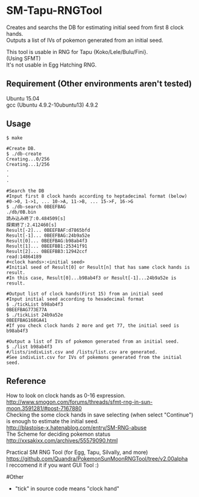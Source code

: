 SM-Tapu-RNGTool
====
Creates and searchs the DB for estimating initial seed from first 8 clock hands.   
Outputs a list of IVs of pokemon generated from an initial seed.  

This tool is usable in RNG for Tapu {Koko/Lele/Bulu/Fini}.  
(Using SFMT)  
It's not usable in Egg Hatching RNG.  

## Requirement  (Other environments aren't tested)
Ubuntu 15.04  
gcc (Ubuntu 4.9.2-10ubuntu13) 4.9.2  

## Usage
```
$ make

#Create DB.
$ ./db-create
Creating...0/256
Creating...1/256
.
.
.

#Search the DB
#Input first 8 clock hands according to heptadecimal format (below)
#0->0, 1->1, ... 10->A, 11->B, ... 15->F, 16->G
$ ./db-search 0BEEFBAG
./db/0B.bin
読み込み終了:0.484509[s]
探索終了:2.412460[s]
Result[-2]... 0BEEFBAF:d7865bfd
Result[-1]... 0BEEFBAG:24b9a52e
Result[0]... 0BEEFBAG:b98ab4f3
Result[1]... 0BEEFBB1:25341f91
Result[2]... 0BEEFBB3:12942ccf
read:14864189
#<clock hands>:<initial seed>
#Initial seed of Result[0] or Result[n] that has same clock hands is result.
#In this case, Result[0]...b98ab4f3 or Result[-1]...24b9a52e is result.

#Output list of clock hands(First 15) from an initial seed
#Input initial seed according to hexadecimal format
$ ./tickList b98ab4f3
0BEEFBAG773E77A
$ ./tickList 24b9a52e
0BEEFBAG168GA41
#If you check clock hands 2 more and get 77, the initial seed is b98ab4f3

#Output a list of IVs of pokemon generated from an initial seed.
$ ./list b98ab4f3
#/lists/indivList.csv and /lists/list.csv are generated.
#See indivList.csv for IVs of pokemons generated from the initial seed.
```

## Reference
How to look on clock hands as 0-16 expression.  
http://www.smogon.com/forums/threads/sfmt-rng-in-sun-moon.3591281/#post-7167880  
Checking the some clock hands in save selecting (when select "Continue") is enough to estimate the initial seed.  
http://blastoise-x.hatenablog.com/entry/SM-RNG-abuse  
The Scheme for deciding pokemon status  
http://xxsakixx.com/archives/55579090.html  

Practical SM RNG Tool (for Egg, Tapu, Silvally, and more)  
https://github.com/Quandra/PokemonSunMoonRNGTool/tree/v2.00alpha  
I reccomend it if you want GUI Tool :)

#Other
- "tick" in source code means "clock hand"  
